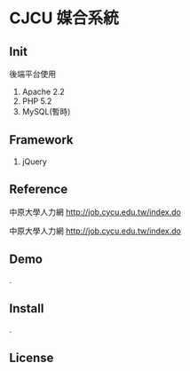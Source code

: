 # CJCU 媒合系統 

## Init

 後端平台使用
 1. Apache 2.2
 2. PHP 5.2
 3. MySQL(暫時)
 
 
## Framework

 1. jQuery
 
## Reference

 中原大學人力網
 http://job.cycu.edu.tw/index.do
 
 
  中原大學人力網
 http://job.cycu.edu.tw/index.do
 
 

## Demo

 .

## Install

 .

## License

